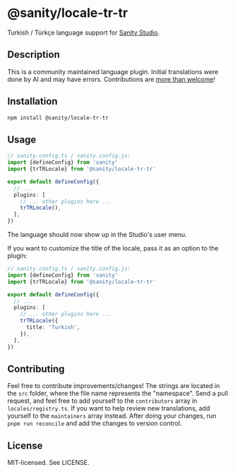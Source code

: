 # @sanity/locale-tr-tr

Turkish / Türkçe language support for [Sanity Studio](https://www.sanity.io/).

## Description

This is a community maintained language plugin. Initial translations were done by AI and may have errors. Contributions are [more than welcome](#contributing)!

## Installation

```sh
npm install @sanity/locale-tr-tr
```

## Usage

```ts
// sanity.config.ts / sanity.config.js:
import {defineConfig} from 'sanity'
import {trTRLocale} from '@sanity/locale-tr-tr'

export default defineConfig({
  // ...
  plugins: [
    // ... other plugins here ...
    trTRLocale(),
  ],
})
```

The language should now show up in the Studio's user menu.

If you want to customize the title of the locale, pass it as an option to the plugin:

```ts
// sanity.config.ts / sanity.config.js:
import {defineConfig} from 'sanity'
import {trTRLocale} from '@sanity/locale-tr-tr'

export default defineConfig({
  // ...
  plugins: [
    // ... other plugins here ...
    trTRLocale({
      title: 'Turkish',
    }),
  ],
})
```

## Contributing

Feel free to contribute improvements/changes! The strings are located in the `src` folder, where the file name represents the "namespace". Send a pull request, and feel free to add yourself to the `contributors` array in `locales/registry.ts`. If you want to help review new translations, add yourself to the `maintainers` array instead. After doing your changes, run `pnpm run reconcile` and add the changes to version control.

## License

MIT-licensed. See LICENSE.
